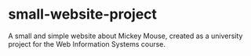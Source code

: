 # small-website-project
A small and simple website about Mickey Mouse, created as a university project for the Web Information Systems course.
